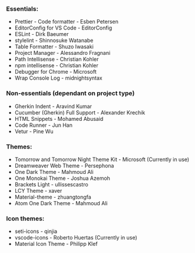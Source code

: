 ### Essentials:

* Prettier - Code formatter - Esben Petersen
* EditorConfig for VS Code - EditorConfig
* ESLint - Dirk Baeumer
* stylelint - Shinnosuke Watanabe
* Table Formatter - Shuzo Iwasaki
* Project Manager - Alessandro Fragnani
* Path Intellisense - Christian Kohler
* npm intellisense - Christian Kohler
* Debugger for Chrome - Microsoft
* Wrap Console Log - midnightsyntax


### Non-essentials (dependant on project type)

* Gherkin Indent - Aravind Kumar
* Cucumber (Gherkin) Full Support - Alexander Krechik
* HTML Snippets - Mohamed Abusaid
* Code Runner - Jun Han
* Vetur - Pine Wu


### Themes:

* Tomorrow and Tomorrow Night Theme Kit - Microsoft (Currently in use)
* Dreamweaver Web Theme - Persephona
* One Dark Theme - Mahmoud Ali
* One Monokai Theme - Joshua Azemoh
* Brackets Light - ullissescastro
* LCY Theme - xaver
* Material-theme - zhuangtongfa
* Atom One Dark Theme - Mahmoud Ali


### Icon themes:

* seti-icons - qinjia
* vscode-icons - Roberto Huertas (Currently in use)
* Material Icon Theme - Philipp Klef
